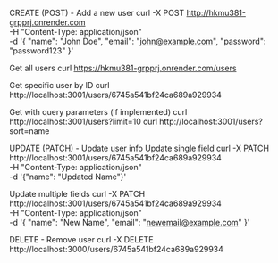 CREATE (POST) - Add a new user
curl -X POST http://hkmu381-grpprj.onrender.com \
-H "Content-Type: application/json" \
-d '{
    "name": "John Doe",
    "email": "john@example.com",
    "password": "password123"
}'


Get all users
curl https://hkmu381-grpprj.onrender.com/users

Get specific user by ID
curl http://localhost:3001/users/6745a541bf24ca689a929934

Get with query parameters (if implemented)
curl http://localhost:3001/users?limit=10
curl http://localhost:3001/users?sort=name

UPDATE (PATCH) - Update user info
Update single field
curl -X PATCH http://localhost:3001/users/6745a541bf24ca689a929934 \
-H "Content-Type: application/json" \
-d '{"name": "Updated Name"}'

Update multiple fields
curl -X PATCH http://localhost:3001/users/6745a541bf24ca689a929934 \
-H "Content-Type: application/json" \
-d '{
    "name": "New Name",
    "email": "newemail@example.com"
}'

DELETE - Remove user
curl -X DELETE http://localhost:3000/users/6745a541bf24ca689a929934
